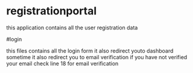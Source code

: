 # registrationportal
this application contains all the user registration data

#login

this files contains all the login form it also redirect youto dashboard sometime it also redirect you to email verification
if you have not verified your email 
check line 18 for email verification
